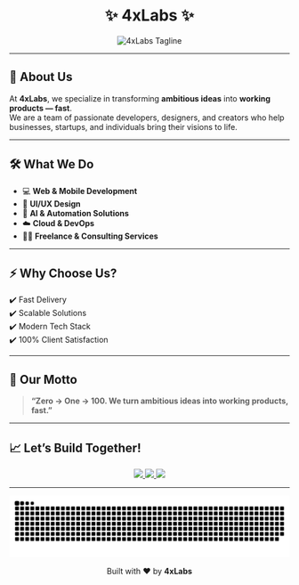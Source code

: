 <h1 align="center">✨ 4xLabs ✨</h1>

<p align="center">
  <img src="https://readme-typing-svg.herokuapp.com?font=Montserrat&weight=600&size=30&duration=3000&pause=1000&color=2F81F7&center=true&vCenter=true&width=600&lines=Zero+→+One+→+100;We+turn+ambitious+ideas+into+working+products;Fast.+Reliable.+Innovative." alt="4xLabs Tagline" />
</p>

---

## 🚀 About Us
At **4xLabs**, we specialize in transforming **ambitious ideas** into **working products — fast**.  
We are a team of passionate developers, designers, and creators who help businesses, startups, and individuals bring their visions to life.  

---

## 🛠️ What We Do
- 💻 **Web & Mobile Development**  
- 🎨 **UI/UX Design**  
- 🤖 **AI & Automation Solutions**  
- ☁️ **Cloud & DevOps**  
- 🧑‍💼 **Freelance & Consulting Services**  

---

## ⚡ Why Choose Us?
✔️ Fast Delivery  
✔️ Scalable Solutions  
✔️ Modern Tech Stack  
✔️ 100% Client Satisfaction  

---

## 🌟 Our Motto
> **“Zero → One → 100. We turn ambitious ideas into working products, fast.”**

---

## 📈 Let’s Build Together!
<p align="center">
  <a href="mailto:youragency@email.com">
    <img src="https://img.shields.io/badge/💌%20Contact%20Us-D14836?style=for-the-badge&logo=gmail&logoColor=white" />
  </a>
  <a href="https://linkedin.com/company/4xlabs">
    <img src="https://img.shields.io/badge/🌐%20LinkedIn-0A66C2?style=for-the-badge&logo=linkedin&logoColor=white" />
  </a>
  <a href="https://github.com/4xlabs">
    <img src="https://img.shields.io/badge/⚡%20GitHub-181717?style=for-the-badge&logo=github&logoColor=white" />
  </a>
</p>

---

<p align="center">
  <img src="https://raw.githubusercontent.com/platane/snk/output/github-contribution-grid-snake.svg" alt="snake animation" />
</p>

<p align="center">
  Built with ❤️ by <b>4xLabs</b>
</p>
